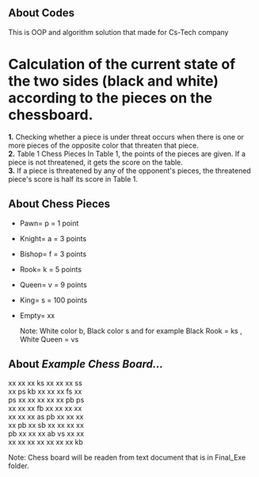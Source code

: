 ## About Codes
This is OOP and algorithm solution that made for Cs-Tech company

#  Calculation of the current state of the two sides (black and white) according to the pieces on the chessboard.

**1.** Checking whether a piece is under threat occurs when there is one or more pieces of the opposite color that threaten that piece.<br />
**2.** Table 1 Chess Pieces In Table 1, the points of the pieces are given. If a piece is not threatened, it gets the score on the table.<br />
**3.** If a piece is threatened by any of the opponent's pieces, the threatened piece's score is half its score in Table 1.

## About Chess Pieces
* Pawn= p = 1 point
* Knight= a = 3 points
* Bishop= f = 3 points
* Rook= k = 5 points
* Queen= v = 9 points
* King= s = 100 points
* Empty= xx

  Note: White color b, Black color s and for example Black Rook = ks , White Queen = vs

## About *Example Chess Board...*
xx xx xx ks xx xx xx ss<br />
xx ps kb xx xx xx fs xx<br />
ps xx xx xx xx xx pb ps<br />
xx xx xx fb xx xx xx xx<br />
xx xx xx as pb xx xx xx<br />
xx pb xx sb xx xx xx xx<br />
pb xx xx xx ab vs xx xx<br />
xx xx xx xx xx xx xx kb

  Note: Chess board will be readen from text document that is in Final_Exe folder.

  